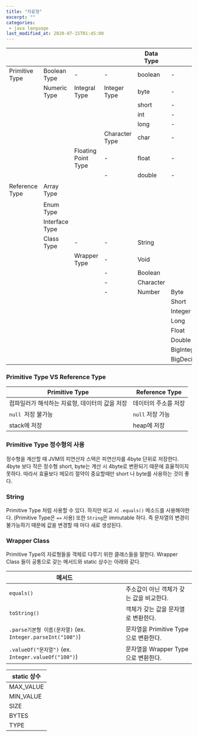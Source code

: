 ```yaml
---
title: "자료형"
excerpt: ""
categories:
 - java language
last_modified_at: 2020-07-15T01:45:00
---
```


|                |                |                     |                | Data Type |            | Size(byte)      |
| -------------- | -------------- | ------------------- | -------------- | --------- | ---------- | --------------- |
| Primitive Type | Boolean Type   | -                   | -              | boolean   | -          | 1               |
|                | Numeric Type   | Integral Type       | Integer Type   | byte      | -          | 1               |
|                |                |                     |                | short     | -          | 2               |
|                |                |                     |                | int       | -          | 4               |
|                |                |                     |                | long      | -          | 8               |
|                |                |                     | Character Type | char      | -          | 2 (utf-16)      |
|                |                | Floating Point Type | -              | float     | -          | 4               |
|                |                |                     | -              | double    | -          | 8               |
| Reference Type | Array Type     |                     |                |           |            | 전부 4(주소 값) |
|                | Enum Type      |                     |                |           |            |                 |
|                | Interface Type |                     |                |           |            |                 |
|                | Class Type     | -                   | -              | String    |            |                 |
|                |                | Wrapper Type        | -              | Void      |            |                 |
|                |                |                     | -              | Boolean   |            |                 |
|                |                |                     | -              | Character |            |                 |
|                |                |                     | -              | Number    | Byte       |                 |
|                |                |                     |                |           | Short      |                 |
|                |                |                     |                |           | Integer    |                 |
|                |                |                     |                |           | Long       |                 |
|                |                |                     |                |           | Float      |                 |
|                |                |                     |                |           | Double     |                 |
|                |                |                     |                |           | BigInteger |                 |
|                |                |                     |                |           | BigDecimal |                 |



### Primitive Type VS Reference Type

| Primitive Type                                 | Reference Type       |
| ---------------------------------------------- | -------------------- |
| 컴파일러가 해석하는 자료형, 데이터의 값을 저장 | 데이터의 주소를 저장 |
| `null `저장 불가능                             | `null` 저장 가능     |
| stack에 저장                                   | heap에 저장          |



### Primitive Type 정수형의 사용

정수형을 계산할 때 JVM의 피연산자 스택은 피연산자를 4byte 단위로 저장한다. 4byte 보다 작은 정수형 short, byte는 계산 시 4byte로 변환되기 때문에 효율적이지 못하다. 따라서 효율보다 메모리 절약이 중요할때만 short 나 byte를 사용하는 것이 좋다.



### String

Primitive Type 처럼 사용할 수 있다. 하지만 비교 시 `.equals()` 메소드를 사용해야한다. (Primitive Type은 `==` 사용) 또한 `String`은 immutable 하다. 즉 문자열의 변경이 불가능하기 때문에 값을 변경할 때 마다 새로 생성된다.



### Wrapper Class

Primitive Type의 자료형들을 객체로 다루기 위한 클래스들을 말한다. Wrapper Class 들이 공통으로 갖는 메서드와 static 상수는 아래와 같다.

| 메서드                                                      |                                          |
| ----------------------------------------------------------- | ---------------------------------------- |
| `equals()`                                                  | 주소값이 아닌 객체가 갖는 값을 비교한다. |
| `toString()`                                                | 객체가 갖는 값을 문자열로 변환한다.      |
| `.parse기본형 이름(문자열)` (ex. `Integer.parseInt("100")`) | 문자열을 Primitive Type으로 변환한다.    |
| `.valueOf("문자열")` (ex. `Integer.valueOf("100")`)         | 문자열을 Wrapper Type으로 변환한다.      |

| static 상수 |
| ----------- |
| MAX_VALUE   |
| MIN_VALUE   |
| SIZE        |
| BYTES       |
| TYPE        |

